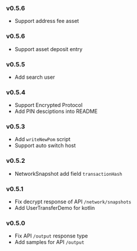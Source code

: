 ### v0.5.6
- Support address fee asset

### v0.5.6
- Support asset deposit entry

### v0.5.5
- Add search user

### v0.5.4
- Support Encrypted Protocol
- Add PIN desciptions into README

### v0.5.3
- Add `writeNewPom` script
- Support auto switch host

### v0.5.2
- NetworkSnapshot add field `transactionHash`

### v0.5.1
- Fix decrypt response of API `/network/snapshots`
- Add UserTransferDemo for kotlin

### v0.5.0
- Fix API `/output` response type
- Add samples for API `/output` 
